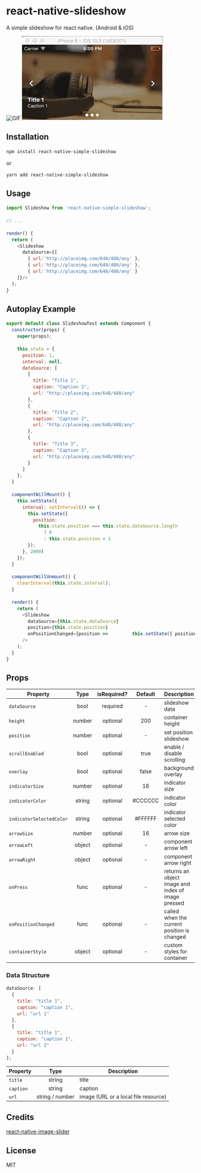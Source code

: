 # react-native-slideshow

A simple slideshow for react native. (Android & iOS)

![GIF](demo1.gif) ![GIF](demo2.gif)

## Installation

```bash
npm install react-native-simple-slideshow
```
or
```bash
yarn add react-native-simple-slideshow
```

## Usage

```javascript
import Slideshow from 'react-native-simple-slideshow';

// ...

render() {
  return (
    <Slideshow
      dataSource={[
        { url:'http://placeimg.com/640/480/any' },
        { url:'http://placeimg.com/640/480/any' },
        { url:'http://placeimg.com/640/480/any' }
    ]}/>
  );
}
```

## Autoplay Example

```javascript
export default class SlideshowTest extends Component {
  constructor(props) {
    super(props);

    this.state = {
      position: 1,
      interval: null,
      dataSource: [
        {
          title: "Title 1",
          caption: "Caption 1",
          url: "http://placeimg.com/640/480/any"
        },
        {
          title: "Title 2",
          caption: "Caption 2",
          url: "http://placeimg.com/640/480/any"
        },
        {
          title: "Title 3",
          caption: "Caption 3",
          url: "http://placeimg.com/640/480/any"
        }
      ]
    };
  }

  componentWillMount() {
    this.setState({
      interval: setInterval(() => {
        this.setState({
          position:
            this.state.position === this.state.dataSource.length
              ? 0
              : this.state.position + 1
        });
      }, 2000)
    });
  }

  componentWillUnmount() {
    clearInterval(this.state.interval);
  }

  render() {
    return (
      <Slideshow
        dataSource={this.state.dataSource}
        position={this.state.position}
        onPositionChanged={position =>         this.setState({ position })}
      />
    );
  }
}
```

## Props

| Property                 |  Type  | isRequired? | Default | Description                                        |
| ------------------------ | :----: | :---------: | :-----: | -------------------------------------------------- |
| `dataSource`             |  bool  |  required   |    -    | slideshow data                                     |
| `height`                 | number |  optional   |   200   | container height                                   |
| `position`               | number |  optional   |    -    | set position slideshow                             |
| `scrollEnabled`          |  bool  |  optional   |  true   | enable / disable scrolling                         |
| `overlay`                |  bool  |  optional   |  false  | background overlay                                 |
| `indicatorSize`          | number |  optional   |   16    | indicator size                                     |
| `indicatorColor`         | string |  optional   | #CCCCCC | indicator color                                    |
| `indicatorSelectedColor` | string |  optional   | #FFFFFF | indicator selected color                           |
| `arrowSize`              | number |  optional   |   16    | arrow size                                         |
| `arrowLeft`              | object |  optional   |    -    | component arrow left                               |
| `arrowRight`             | object |  optional   |    -    | component arrow right                              |
| `onPress`                |  func  |  optional   |    -    | returns an object image and index of image pressed |
| `onPositionChanged`      |  func  |  optional   |    -    | called when the current position is changed        |
| `containerStyle`         | object |  optional   |    -    | custom styles for container                        |

### Data Structure

```javascript
dataSource: [
  {
    title: "title 1",
    caption: "caption 1",
    url: "url 1"
  },
  {
    title: "title 1",
    caption: "caption 1",
    url: "url 2"
  }
];
```

| Property  |      Type       | Description                          |
| --------- | :-------------: | ------------------------------------ |
| `title`   |     string      | title                                |
| `caption` |     string      | caption                              |
| `url`     | string / number | image (URL or a local file resource) |

## Credits

[react-native-image-slider](https://github.com/PaulBGD/react-native-image-slider)

## License

MIT

